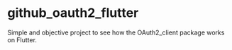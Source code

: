 # github_oauth2_flutter

Simple and objective project to see how the OAuth2_client package works on Flutter.
